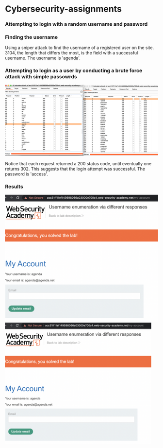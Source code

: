 # Cybersecurity-assignments

### Attempting to login with a random username and password

### Finding the username
Using a sniper attack to find the username of a registered user on the site.
3104, the length that differs the most, is the field with a successful username. The username is 'agenda'.

### Attempting to login as a user by conducting a brute force attack with simple passowrds

![Sniper Attack to find username](https://github.com/Lanelle1398/Cybersecurity-assignments/blob/main/Screen%20Shot%202021-08-23%20at%2011.02.29%20PM.png?raw=true)

Notice that each request returned a 200 status code, until eventually one returns 302. This suggests that the login attempt was successful. The password is  'access'.

### Results
![](https://github.com/Lanelle1398/Cybersecurity-assignments/blob/main/Screen%20Shot%202021-08-23%20at%2010.59.01%20PM.png?raw=true)
<img src="https://github.com/Lanelle1398/Cybersecurity-assignments/blob/main/Screen%20Shot%202021-08-23%20at%2010.59.01%20PM.png?raw=true" length="200" height="400" />

